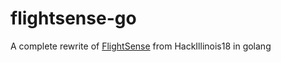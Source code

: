 # flightsense-go
A complete rewrite of [FlightSense](https://github.com/leonm1/flightsense) from HackIllinois18 in golang
